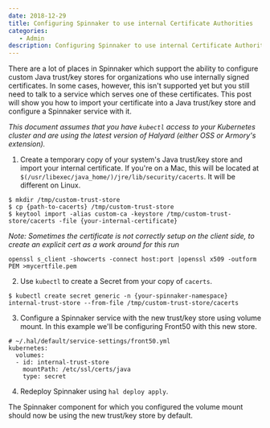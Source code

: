 ```yaml
---
date: 2018-12-29
title: Configuring Spinnaker to use internal Certificate Authorities
categories:
   - Admin
description: Configuring Spinnaker to use internal Certificate Authorities
---
```


There are a lot of places in Spinnaker which support the ability to configure custom Java trust/key stores for organizations who use internally signed certificates. In some cases, however, this isn't supported yet but you still need to talk to a service which serves one of these certificates. This post will show you how to import your certificate into a Java trust/key store and configure a Spinnaker service with it.

_This document assumes that you have `kubectl` access to your Kubernetes cluster and are using the latest version of Halyard (either OSS or Armory's extension)._

1. Create a temporary copy of your system's Java trust/key store and import your internal certificate. If you're on a Mac, this will be located at `$(/usr/libexec/java_home/)/jre/lib/security/cacerts`. It will be different on Linux.

```
$ mkdir /tmp/custom-trust-store
$ cp {path-to-cacerts} /tmp/custom-trust-store
$ keytool import -alias custom-ca -keystore /tmp/custom-trust-store/cacerts -file {your-internal-certificate}
```


*Note: Sometimes the certificate is not correctly setup on the client side, to create an explicit cert as a work around for this run*

```
openssl s_client -showcerts -connect host:port |openssl x509 -outform PEM >mycertfile.pem
```


2. Use `kubectl` to create a Secret from your copy of `cacerts`.

```
$ kubectl create secret generic -n {your-spinnaker-namespace} internal-trust-store --from-file /tmp/custom-trust-store/cacerts
```

3. Configure a Spinnaker service with the new trust/key store using volume mount. In this example we'll be configuring Front50 with this new store.

```
# ~/.hal/default/service-settings/front50.yml
kubernetes:
  volumes:
  - id: internal-trust-store
    mountPath: /etc/ssl/certs/java
    type: secret
```

4. Redeploy Spinnaker using `hal deploy apply`.


The Spinnaker component for which you configured the volume mount should now be using the new trust/key store by default.
